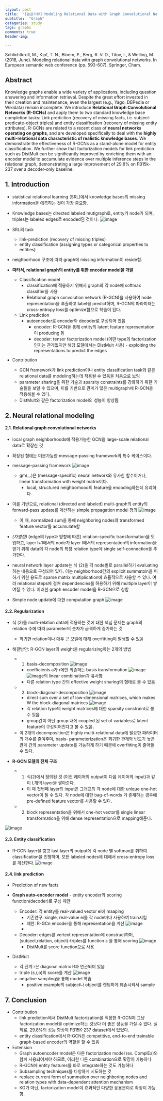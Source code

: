 ```yaml
---
layout: post
title:  "[논문리뷰] Modeling Relational Data with Graph Convolutional Networks "
subtitle:  "Graph"
categories: study
tags: graphs
comments: true
header-img:

---
```


Schlichtkrull, M., Kipf, T. N., Bloem, P., Berg, R. V. D., Titov, I., & Welling, M. (2018, June). Modeling relational data with graph convolutional networks. In European semantic web conference (pp. 593-607). Springer, Cham.

## Abstract
Knowledge graphs enable a wide variety of applications, including question answering and information retrieval. Despite the great effort invested in their creation and maintenance, even the largest (e.g., Yago, DBPedia or Wikidata) remain incomplete. We introduce **Relational Graph Convolutional Networks (R-GCNs)** and apply them to two standard knowledge base completion tasks: Link prediction (recovery of missing facts, i.e. subject-predicate-object triples) and entity classification (recovery of missing entity attributes). R-GCNs are related to a recent class of **neural networks operating on graphs**, and are developed specifically to deal with the **highly multi-relational data characteristic of realistic knowledge bases**. We demonstrate the effectiveness of R-GCNs as a stand-alone model for entity classification. We further show that factorization models for link prediction such as DistMult can be significantly improved by enriching them with an encoder model to accumulate evidence over multiple inference steps in the relational graph, demonstrating a large improvement of 29.8% on FB15k-237 over a decoder-only baseline.

## 1. Introduction 
* statistical relational learning (SRL)에서 knowledge bases의 missing information을 에측하는 것이 가장 중요함. 
* Knowledge bases는 directed labeled mutigraph로, entity가 node가 되며, triples는 labeled edges로 encoded된 것이다. 
  ![image](https://user-images.githubusercontent.com/60350933/153741077-fe34a0fb-af73-44f8-adfc-2fb001e30dd6.png)

* SRL의 task
  * link-prediction (recovery of missing triples) 
  * entity classification (assigning types or categorical properties to entities)
* neighborhood 구조에 따라 graph에 missing information이 reside함. 
* **따라서, relational graph의 entity를 위한 encoder model을 개발** 
  * Classification model 
    * classification에 적용하기 위해서 graph의 각 node에 softmax classifier을 사용
    * Relational graph convolution network (R-GCN)을 사용하여 node representation을 추출하고 label을 predict하며, R-GCN의 파라미터는 cross-entropy loss를 optimize함으로 학습이 된다. 
  * Link prediction
    * autoencoder로 encoder와 decoder로 구성되어 있음
      * encoder: R-GCN을 통해 entity의 latent feature representation이 producing 됨
      * decoder: tensor factorization model (어떤 type의 factorization인지는 관게없지만 해당 모델에서는 DistMult 사용) - exploiting the representations to predict the edges 

* Contribution
  * GCN framework가 link prediction이나 entity classification task와 같은 relational data를 modeling하는데 적용될 수 있음을 처음으로 보임
  * parameter sharing을 위한 기술과 sparsity constraints를 강화하기 위한 기술들을 보일 수 있으며, 이를 기반으로 관계가 많은 multigraph에 R-GCN을 적용해볼 수 있다. 
  *  DistMult와 같은 factorization model의 성능이 향상됨

## 2. Neural relational modeling
#### 2.1. Relational graph convolutional networks
* local graph neighborhoods에 적용가능한 GCN을 large-scale relational data로 확장한 것
* 확장된 형태는 미분가능한 message-passing framework의 특수 케이스이다. 
* message-passing framework
  ![image](https://user-images.githubusercontent.com/60350933/153755832-d30d6289-bb8d-4c2c-9c04-40e946d78608.png)
  * gm(.,.)은 (message-specific) neural network와 유사한 함수이거나, linear transformation with weight matrix이다. 
    * local, structured neighborhood의 feature을 encoding하는데 유리하다. 
*  이를 기반으로, relational (directed and labeled) multi-graph의 entity의 forward-pass update를 계산하는 simple propagation model 정의
    ![image](https://user-images.githubusercontent.com/60350933/153756032-caace330-6490-46c5-ac52-ffb3e07dbf5f.png)
   * 이 때, normalized sum을 통해 neighboring nodes의 transformed feature vector를 accumulate함
  *  *(차별점)*  (edge의 type과 방향에 따른) relation-specific transformation을 도입하고, layer l+1에서의 node가 layer l에서의 representation의 information을 얻기 위해 data의 각 node의 특정 relation type에 single self-connection을 추가한다. 

* neural network layer update는 식 (2)을 각 node별로 parallel하기 evaluating하는 내용으로 구성되어 있다. 이는 neighborhood간의 explicit summatoin을 피하기 위한 용도로 sparse matrix multiplication에 효율적으로 사용할 수 있다. 여러 relational steps에 걸쳐 dependencies를 허용하기 위해 multiple layer이 쌓여질 수 있다. 이러한 graph encoder model을 R-GCN으로 칭함
* Simple node update에 대한 computation graph
  ![image](https://user-images.githubusercontent.com/60350933/153758520-42250d63-cb79-45c5-974e-007bdf594864.png)

#### 2.2. Regularization
* 식 (2)를 multi-relation data에 적용하는 것에 대한 핵심 문제는 graph의 relation 수에 따라 parameter의 숫자가 급격하게 증가하는 것
  * 희귀한 relation이나 매우 큰 모델에 대해 overfitting이 발생할 수 있음

* 해결방안: R-GCN layer의 weight을 regularizing하는 2개의 방법
  * 1) basis-decomposition
    ![image](https://user-images.githubusercontent.com/60350933/153758655-c5f3ffca-f6ad-4949-ac3b-53303ef76a67.png)
    * coefficients a가 r에만 의존하는 basis transformation ![image](https://user-images.githubusercontent.com/60350933/153758698-fd2cd854-58f1-429b-9dfc-ac35ae21c270.png) ![image](https://user-images.githubusercontent.com/60350933/153758708-f10239e8-25e4-4a89-85cb-a035900e5e2b.png)의 linear combination과 유사함
    * 다른 relation type 간의 effective weight sharing의 형태로 볼 수 있음
  * 2) block-diagonal-decomposition 
    ![image](https://user-images.githubusercontent.com/60350933/153758791-34ba4870-43b5-4ed2-8b8b-54c1f2387751.png)
    * direct sum over a set of low-dimensional matrices, which makes W the block-diagonal matrices
      ![image](https://user-images.githubusercontent.com/60350933/153758829-1a8563f1-a02c-4afc-9734-10895967dfb2.png)
    * 각 relation type의 weight matrices에 대한 sparsity constraint로 볼 수 있음
    * group간이 아닌 group 내에 coupled 된 set of variables로 latent feature이 구성되어진다고 볼 수 있음. 
  * 이 2개의 decomposition은 highly multi-relational data에 필요한 파라미터의 개수를 줄여주며, basis- parameterization은 희귀한 관계와 빈도가 높은 관계 간의 parameter update를 가능하게 하기 때문에 overfitting이 줄어들 수 있다. 

* **R-GCN 모델의 전체 구조**
  * 1) 식(2)에서 정의된 것 (이전 레이어의 output이 다음 레이어의 input)과 같이 L개의 layer을 쌓아준다. 
    * 이 때 첫번째 layer의 input은 그래프의 각 node에 대한 unique one-hot vector이 될 수 있다. 각 node에 대한 bag-of-words 가 존재하는 경우에 pre-defined feature vector를 사용할 수 있다. 
  * 2) block representation을 위해서 one-hot vector를 single linear transformation을 위해 dense representation으로 mapping해준다. 

![image](https://user-images.githubusercontent.com/60350933/153760319-0d18e8c5-0547-4d38-8f36-ca74045bf095.png)

#### 2.3. Entity classification
* R-GCN layer을 쌓고 last layer의 output에 각 node 별 softmax를 취하여 classification을 진행하며, 모든 labeled nodes에 대해서 cross-entropy loss를 계산한다. 
![image](https://user-images.githubusercontent.com/60350933/153759260-42e8785f-c098-4ffb-9e5f-a537e7559584.png)

#### 2.4. link prediction
* Prediction of new facts
* **Graph auto-encoder model** - entity encoder와 scoring function(decoder)로 구성 제안
  * Encoder: 각 entity를 real-valued vector ei에 maaping
    * 기존연구: single, real-value ei를 각 node마다 사용하여 train시킴
    * 제안: R-GCn encoder을 통해 representation을 계산
      ![image](https://user-images.githubusercontent.com/60350933/153760477-3c41d274-d8fb-4dad-b3bc-3f1a3736e08b.png)
    *  
  * Decoder: edges를 vertext representation에 construct하며, (subject,relation, object)-triples를 function *s* 을 통해 scoring
    ![image](https://user-images.githubusercontent.com/60350933/153760423-e9dc681e-8a89-4366-9196-d95f7bd19c72.png)
    * DistMult를 score function으로 사용

* DistMult
  * 각 관계 r은 diagonal matrix R과 연관되어 있음
  * triple (s,r,o)의 score를 계산
    ![image](https://user-images.githubusercontent.com/60350933/153760529-3628875d-03d5-42c4-bdc8-0bab010a95ad.png)
  * negative sampling을 통해 model 학습
    * positive example의 subject나 object를 랜덤하게 훼손시켜서 sample

## 7. Conclusion
* Contribution
  * link prediction에서 DistMult factorization을 적용한 R-GCN이 그냥 factorization model을 optimize하는 것보다 더 좋은 성능을 가질 수 있다. 실제로, 29.8%의 성능 향상이 FB15K-237 dataset에서 있었다. 
  * entity classification에서 R-GCN은 competitive, end-to-end trainable graph-based encoder의 역할을 할 수 있음
* Extension
  * Graph autoencoder model은 다른 factorization model (ex. ComplEx)와 함께 사용되어져야 하므로, 이러한 다른 combination으로 확장이 가능하다
  * R-GCN에 entity features를 바로 integrate하는 것도 가능하다
  * Subsampling techniques를 다양하게 시도하는 것
  * replace current form of summation over neighboring nodes and relation types with data-dependent attention mechanism
  * KG가 아닌, factorization model이 효과적인 다양한 응용분야로 확장이 가능함.  

